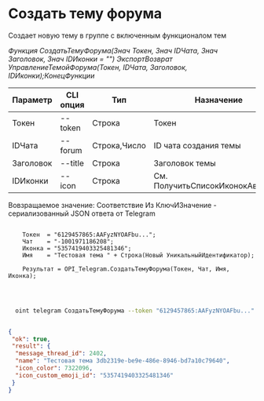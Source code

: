 ﻿---
sidebar_position: 2
---

# Создать тему форума
 Создает новую тему в группе с включенным функционалом тем


*Функция СоздатьТемуФорума(Знач Токен, Знач IDЧата, Знач Заголовок, Знач IDИконки = "") ЭкспортВозврат УправлениеТемойФорума(Токен, IDЧата, Заголовок, IDИконки);КонецФункции*

  | Параметр | CLI опция | Тип | Назначение |
  |-|-|-|-|
  | Токен | --token | Строка | Токен |
  | IDЧата | --forum | Строка,Число | ID чата создания темы |
  | Заголовок | --title | Строка | Заголовок темы |
  | IDИконки | --icon | Строка | См. ПолучитьСписокИконокАватаров |

  
  Вовзращаемое значение:   Соответствие Из КлючИЗначение - сериализованный JSON ответа от Telegram

```bsl title="Пример кода"
	
    Токен  = "6129457865:AAFyzNYOAFbu...";
    Чат    = "-1001971186208";
    Иконка = "5357419403325481346";
    Имя    = "Тестовая тема " + Строка(Новый УникальныйИдентификатор);
    
    Результат = OPI_Telegram.СоздатьТемуФорума(Токен, Чат, Имя, Иконка);

	
```

```sh title="Пример команд CLI"
    
  oint telegram СоздатьТемуФорума --token "6129457865:AAFyzNYOAFbu..." --forum %forum% --title %title% --icon %icon%

```


```json title="Результат"

{
 "ok": true,
 "result": {
  "message_thread_id": 2402,
  "name": "Тестовая тема 3db2319e-be9e-486e-8946-bd7a10c79640",
  "icon_color": 7322096,
  "icon_custom_emoji_id": "5357419403325481346"
 }
}

```
